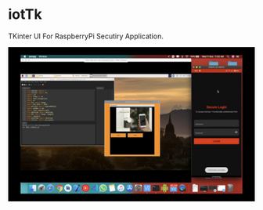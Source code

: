 # iotTk

TKinter UI For RaspberryPi Secutiry Application.

![Screenshot](https://github.com/rdunlocked18/iotTk/blob/main/screenshot.png "Screenshot")
